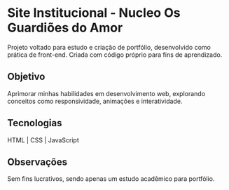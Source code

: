 # Site Institucional - Nucleo Os Guardiões do Amor

Projeto voltado para estudo e criação de portfólio, desenvolvido como prática de front-end. Criada com código próprio para fins de aprendizado.

## Objetivo

Aprimorar minhas habilidades em desenvolvimento web, explorando conceitos como responsividade, animações e interatividade.

## Tecnologias

HTML | CSS | JavaScript

## Observações

Sem fins lucrativos, sendo apenas um estudo acadêmico para portfólio.
